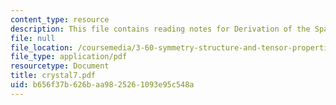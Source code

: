 ```yaml
---
content_type: resource
description: This file contains reading notes for Derivation of the Space Lattices.
file: null
file_location: /coursemedia/3-60-symmetry-structure-and-tensor-properties-of-materials-fall-2005/b656f37b626baa9825261093e95c548a_crystal7.pdf
file_type: application/pdf
resourcetype: Document
title: crystal7.pdf
uid: b656f37b-626b-aa98-2526-1093e95c548a
---
```

